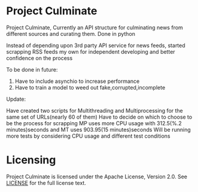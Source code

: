Project Culminate
=========


Project Culminate,
Currently an API structure for culminating news from different sources and curating them.
Done in python

Instead of depending upon  3rd party API service for news feeds, started scrapping RSS feeds my own for independent developing and better confidence on the process


To be done in future:
1) Have to include asynchio to increase performance
2) Have to train a model to weed out fake,corrupted,incomplete


Update:

Have created two scripts for Multithreading and Multiprocessing for the same set of URLs(nearly 60 of them)
Have to decide on which to choose to be the process for scrapping
MP uses more CPU usage with 312.5(%.2 minutes)seconds and MT uses 903.95(15 minutes)seconds
Will be running more tests by considering CPU usage and different test conditions



Licensing
=========
Project Culminate is licensed under the Apache License, Version 2.0. See
[LICENSE](https://github.com/arju88nair/projectCulminate/blob/master/LICENSE) for the full
license text.


